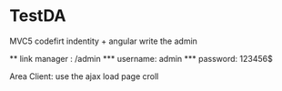 # TestDA
MVC5 codefirt indentity + angular write the admin

** link manager : /admin
*** username: admin
*** password: 123456$

Area Client: use the ajax load page croll
